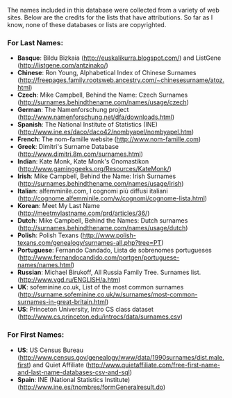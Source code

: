 The names included in this database were collected from a variety of web sites. Below are the credits for the lists that have attributions. So far as I know, none of these databases or lists are copyrighted.

### For Last Names:
- **Basque**: Bildu Bizkaia (http://euskalikurra.blogspot.com/) and ListGene (http://listgene.com/antzinako/)
- **Chinese**: Ron Young, Alphabetical Index of Chinese Surnames (http://freepages.family.rootsweb.ancestry.com/~chinesesurname/atoz.html)
- **Czech**: Mike Campbell, Behind the Name: Czech Surnames (http://surnames.behindthename.com/names/usage/czech)
- **German**: The Namenforschung project (http://www.namenforschung.net/dfa/downloads.html)
- **Spanish**: The National Institute of Statistics (INE) (http://www.ine.es/daco/daco42/nombyapel/nombyapel.htm)
- **French**: The nom-famille website (http://www.nom-famille.com)
- **Greek**: Dimitri's Surname Database (http://www.dimitri.8m.com/surnames.html)
- **Indian**: Kate Monk, Kate Monk's Onomastikon (http://www.gaminggeeks.org/Resources/KateMonk/)
- **Irish**: Mike Campbell, Behind the Name: Irish Surnames (http://surnames.behindthename.com/names/usage/irish)
- **Italian**: alfemminile.com, I cognomi più diffusi italiani (http://cognome.alfemminile.com/w/cognomi/cognome-lista.html)
- **Korean**: Meet My Last Name (http://meetmylastname.com/prd/articles/36/)
- **Dutch**: Mike Campbell, Behind the Names: Dutch surnames (http://surnames.behindthename.com/names/usage/dutch)
- **Polish**: Polish Texans (http://www.polish-texans.com/genealogy/surnames-all.php?tree=PT)
- **Portuguese**: Fernando Candado, Lista de sobrenomes portugueses (http://www.fernandocandido.com/portgen/portuguese-names/names.html)
- **Russian**: Michael Birukoff, All Russia Family Tree. Surnames list. (http://www.vgd.ru/ENGLISH/a.htm)
- **UK**: sofeminine.co.uk, List of the most common surnames (http://surname.sofeminine.co.uk/w/surnames/most-common-surnames-in-great-britain.html)
- **US**: Princeton University, Intro CS class dataset (http://www.cs.princeton.edu/introcs/data/surnames.csv)

### For First Names:
- **US**: US Census Bureau (http://www.census.gov/genealogy/www/data/1990surnames/dist.male.first) and Quiet Affiliate (http://www.quietaffiliate.com/free-first-name-and-last-name-databases-csv-and-sql)
- **Spain**: INE (National Statistics Institute) (http://www.ine.es/tnombres/formGeneralresult.do)
